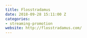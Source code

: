 ```yaml
---
title: Flosstradamus
date: 2018-09-28 15:11:00 Z
categories:
- streaming-promotion
website: http://flosstradamus.com/
---
```


